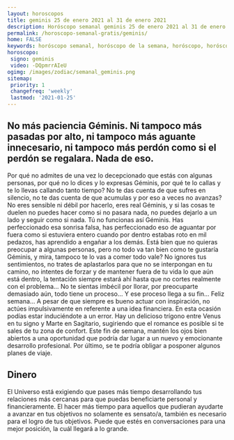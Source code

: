 ```yaml
---
layout: horoscopos
title: geminis 25 de enero 2021 al 31 de enero 2021 
description: Horóscopo semanal geminis 25 de enero 2021 al 31 de enero 2021. No más paciencia Géminis. Ni tampoco más pasadas por alto, ni tampoco más aguante innecesario, ni tampoco más perdón como si el perdón se regalara. Nada de eso.
permalink: /horoscopo-semanal-gratis/geminis/
home: FALSE
keywords: horóscopo semanal, horóscopo de la semana, horóscopo, horóscopo gratis,horóscopos, horóscopo esperanza gracia, horoscopos geminis la semana, horóscopos gratis, Tarot, Astrologia, Zodíaco, geminis, horoscopo gratis, semanal
horoscopo:
 signo: geminis
 video: -DQpmrrAIeU
ogimg: /images/zodiac/semanal_geminis.png
sitemap:
 priority: 1
 changefreq: 'weekly'
 lastmod: '2021-01-25'
---
```




## No más paciencia Géminis. Ni tampoco más pasadas por alto, ni tampoco más aguante innecesario, ni tampoco más perdón como si el perdón se regalara. Nada de eso.

Por qué no admites de una vez lo decepcionado que estás con algunas personas, por qué no lo dices y lo expresas Géminis, por qué te lo callas y te lo llevas callando tanto tiempo? No te das cuenta de que sufres en silencio, no te das cuenta de que acumulas y por eso a veces no avanzas? No eres sensible ni débil por hacerlo, eres real Géminis, y si las cosas te duelen no puedes hacer como si no pasara nada, no puedes dejarlo a un lado y seguir como si nada. Tú no funcionas así Géminis. Has perfeccionado esa sonrisa falsa, has perfeccionado eso de aguantar por fuera como si estuviera entero cuando por dentro estabas roto en mil pedazos, has aprendido a engañar a los demás. Está bien que no quieras preocupar a algunas personas, pero no todo va tan bien como te gustaría Géminis, y mira, tampoco te lo vas a comer todo vale? No ignores tus sentimientos, no trates de aplastarlos para que no se interpongan en tu camino, no intentes de forzar y de mantener fuera de tu vida lo que aún está dentro, la tentación siempre estará ahí hasta que no cortes realmente con el problema… No te sientas imbécil por llorar, por preocuparte demasiado aún, todo tiene un proceso… Y ese proceso llega a su fin… Feliz semana…
A pesar de que siempre es bueno actuar con inspiración, no actúes impulsivamente en referente a una idea financiera. En esta ocasión podías estar induciéndote a un error. Hay un delicioso trígono entre Venus en tu signo y Marte en Sagitario, sugiriendo que el romance es posible si te sales de tu zona de confort. Este fin de semana, mantén los ojos bien abiertos a una oportunidad que podría dar lugar a un nuevo y emocionante desarrollo profesional. Por último, se te podría obligar a posponer algunos planes de viaje.

## Dinero

El Universo está exigiendo que pases más tiempo desarrollando tus relaciones más cercanas para que puedas beneficiarte personal y financieramente. El hacer más tiempo para aquellos que pudieran ayudarte a avanzar en tus objetivos no solamente es sensato/a, también es necesario para el logro de tus objetivos. Puede que estés en conversaciones para una mejor posición, la cuál llegará a lo grande.